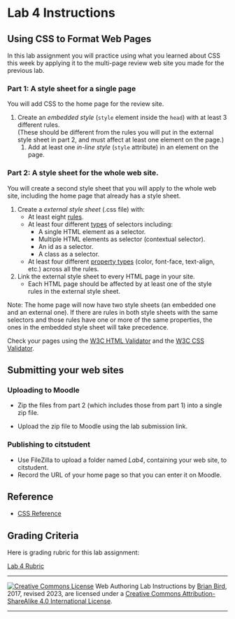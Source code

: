 # Lab 4 Instructions

## Using CSS to Format Web Pages

In this lab assignment you will practice using what you learned about CSS this week by applying it to the multi-page review web site you made for the previous lab.

### Part 1: A style sheet for a single page

You will add CSS to the home page for the review site.

1. Create an *embedded style* (`style` element inside the `head`) with at least 3 different rules.  
  (These should be different from the rules you will put in the external style sheet in part 2, and must affect at least one element on the page.)
   1. Add at least one *in-line style* (`style` attribute) in an element on the page.
  

### Part 2: A style sheet for the whole web site.

You will create a second style sheet that you will apply to the whole web site, including the home page that already has a style sheet.

1. Create a *external style sheet* (.css file) with:
   - At least eight <u>rules</u>.
   - At least four different <u>types</u> of selectors including:
     - A single HTML element as a selector.
     - Multiple HTML elements as selector (contextual selector).
     - An id as a selector.
     - A class as a selector.
   - At least four different <u>property types</u> (color, font-face, text-align, etc.) across all the rules.
2. Link the external style sheet to every HTML page in your site.
   - Each HTML page should be affected by at least one of the style rules in the external style sheet.

Note: The home page will now have two style sheets (an embedded one and an external one). If there are rules in both style sheets with the same selectors and those rules have one or more of the same properties, the ones in the embedded style sheet will take precedence.

Check your pages using the [W3C HTML Validator](https://validator.w3.org)  and the [W3C CSS Validator](http://jigsaw.w3.org/css-validator/).



## Submitting your web sites

### Uploading to Moodle

- Zip the files from part 2 (which includes those from part 1) into a single zip file.

- Upload the zip file to Moodle using the lab submission link.

### Publishing to citstudent

- Use FileZilla to upload a folder named *Lab4*, containing your web site, to citstudent.
- Record the URL of your home page so that you can enter it on Moodle.

## Reference

* [CSS Reference](https://developer.mozilla.org/en-US/docs/Web/CSS/Reference)

  

## Grading Criteria

Here is grading rubric for this lab assignment:

[Lab 4 Rubric](Lab4Rubric-CIS195.htm)



------

[![Creative Commons License](https://i.creativecommons.org/l/by-sa/4.0/88x31.png)](http://creativecommons.org/licenses/by-sa/4.0/) Web Authoring Lab Instructions by [Brian Bird](https://profbird.dev), 2017, revised <time>2023</time>, are licensed under a [Creative Commons Attribution-ShareAlike 4.0 International License](http://creativecommons.org/licenses/by-sa/4.0/). 

------------



